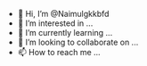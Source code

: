 - 👋 Hi, I’m @Naimulgkkbfd
- 👀 I’m interested in ...
- 🌱 I’m currently learning ...
- 💞️ I’m looking to collaborate on ...
- 📫 How to reach me ...

<!---
Naimulgkkbfd/Naimulgkkbfd is a ✨ special ✨ repository because its `README.md` (this file) appears on your GitHub profile.
You can click the Preview link to take a look at your changes.
--->
